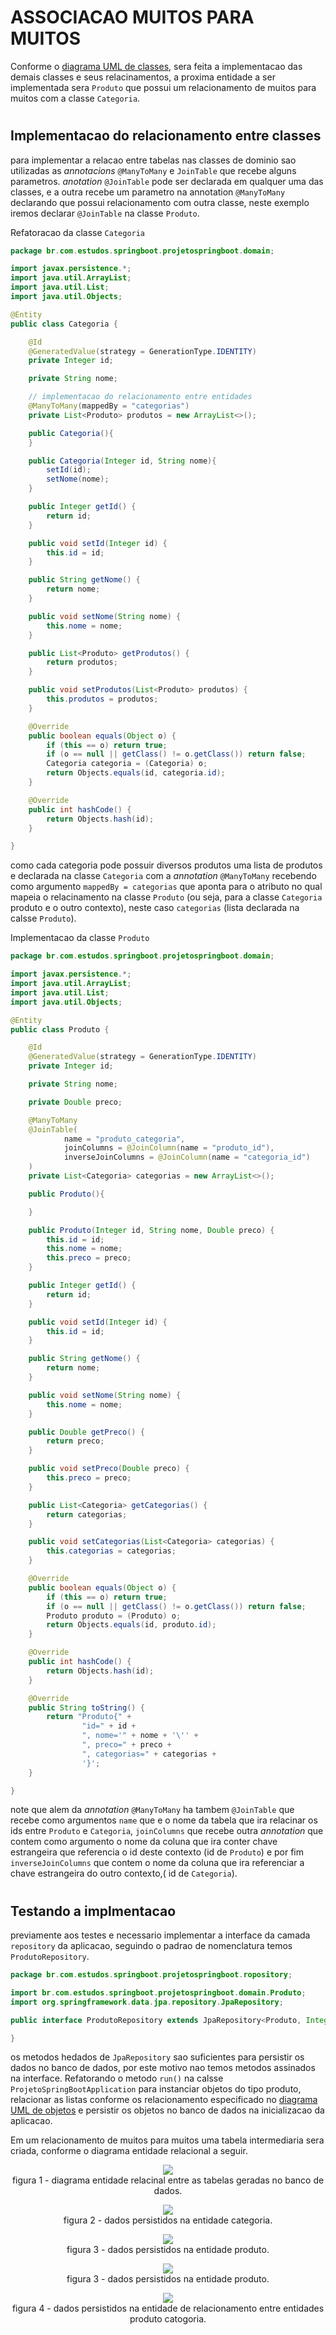 # __ASSOCIACAO MUITOS PARA MUITOS__

Conforme o [diagrama UML de classes](../../ConteudoDoCurso/Secao2-ImplementacaoDoModeloConceitual/Diagrama/diagrama-de-classes.png), sera feita a implementacao das demais classes e seus relacinamentos, a proxima entidade a ser implementada sera `Produto` que possui um relacionamento de muitos para muitos com a classe `Categoria`. 

#
## Implementacao do relacionamento entre classes

para implementar a relacao entre tabelas nas classes de dominio sao utilizadas as _annotacions_ `@ManyToMany` e `JoinTable` que recebe alguns parametros. _anotation_ `@JoinTable` pode ser declarada em qualquer uma das classes, e a outra recebe um parametro na annotation `@ManyToMany` declarando que possui relacionamento com outra classe, neste exemplo iremos declarar `@JoinTable` na classe `Produto`.

Refatoracao da classe `Categoria`

```java
package br.com.estudos.springboot.projetospringboot.domain;

import javax.persistence.*;
import java.util.ArrayList;
import java.util.List;
import java.util.Objects;

@Entity
public class Categoria {

    @Id
    @GeneratedValue(strategy = GenerationType.IDENTITY)
    private Integer id;

    private String nome;

    // implementacao do relacionamento entre entidades
    @ManyToMany(mappedBy = "categorias")
    private List<Produto> produtos = new ArrayList<>();

    public Categoria(){
    }

    public Categoria(Integer id, String nome){
        setId(id);
        setNome(nome);
    }

    public Integer getId() {
        return id;
    }

    public void setId(Integer id) {
        this.id = id;
    }

    public String getNome() {
        return nome;
    }

    public void setNome(String nome) {
        this.nome = nome;
    }

    public List<Produto> getProdutos() {
        return produtos;
    }

    public void setProdutos(List<Produto> produtos) {
        this.produtos = produtos;
    }

    @Override
    public boolean equals(Object o) {
        if (this == o) return true;
        if (o == null || getClass() != o.getClass()) return false;
        Categoria categoria = (Categoria) o;
        return Objects.equals(id, categoria.id);
    }

    @Override
    public int hashCode() {
        return Objects.hash(id);
    }

}
```
como cada categoria pode possuir diversos produtos uma lista de produtos e declarada na classe `Categoria` com a _annotation_ `@ManyToMany` recebendo como argumento `mappedBy = categorias` que aponta para o atributo no qual mapeia o relacinamento na classe `Produto` (ou seja, para a classe `Categoria` produto e o outro contexto), neste caso `categorias` (lista declarada na calsse `Produto`).

Implementacao da classe `Produto`

```java
package br.com.estudos.springboot.projetospringboot.domain;

import javax.persistence.*;
import java.util.ArrayList;
import java.util.List;
import java.util.Objects;

@Entity
public class Produto {

    @Id
    @GeneratedValue(strategy = GenerationType.IDENTITY)
    private Integer id;

    private String nome;

    private Double preco;

    @ManyToMany
    @JoinTable(
            name = "produto_categoria",
            joinColumns = @JoinColumn(name = "produto_id"),
            inverseJoinColumns = @JoinColumn(name = "categoria_id")
    )
    private List<Categoria> categorias = new ArrayList<>();

    public Produto(){

    }

    public Produto(Integer id, String nome, Double preco) {
        this.id = id;
        this.nome = nome;
        this.preco = preco;
    }

    public Integer getId() {
        return id;
    }

    public void setId(Integer id) {
        this.id = id;
    }

    public String getNome() {
        return nome;
    }

    public void setNome(String nome) {
        this.nome = nome;
    }

    public Double getPreco() {
        return preco;
    }

    public void setPreco(Double preco) {
        this.preco = preco;
    }

    public List<Categoria> getCategorias() {
        return categorias;
    }

    public void setCategorias(List<Categoria> categorias) {
        this.categorias = categorias;
    }

    @Override
    public boolean equals(Object o) {
        if (this == o) return true;
        if (o == null || getClass() != o.getClass()) return false;
        Produto produto = (Produto) o;
        return Objects.equals(id, produto.id);
    }

    @Override
    public int hashCode() {
        return Objects.hash(id);
    }

    @Override
    public String toString() {
        return "Produto{" +
                "id=" + id +
                ", nome='" + nome + '\'' +
                ", preco=" + preco +
                ", categorias=" + categorias +
                '}';
    }

}
```

note que alem da _annotation_ `@ManyToMany` ha tambem `@JoinTable` que recebe como argumentos `name` que e o nome da tabela que ira relacinar os ids entre `Produto` e `Categoria`, `joinColumns` que recebe outra _annotation_ que contem como argumento o nome da coluna que ira conter chave estrangeira que referencia o id deste contexto (id de `Produto`) e por fim `inverseJoinColumns` que contem o nome da coluna que ira referenciar a chave estrangeira do outro contexto,( id de `Categoria`).

#
## Testando a implmentacao

previamente aos testes e necessario implementar a interface da camada `repository` da aplicacao, seguindo o padrao de nomenclatura temos `ProdutoRepository`.

```java
package br.com.estudos.springboot.projetospringboot.ropository;

import br.com.estudos.springboot.projetospringboot.domain.Produto;
import org.springframework.data.jpa.repository.JpaRepository;

public interface ProdutoRepository extends JpaRepository<Produto, Integer> {

}
```
os metodos hedados de `JpaRepository` sao suficientes para persistir os dados no banco de dados, por este motivo nao temos metodos assinados na interface. Refatorando o metodo `run()` na calsse `ProjetoSpringBootApplication` para instanciar objetos do tipo produto, relacionar as listas conforme os relacionamento especificado no [diagrama UML de objetos](../../ConteudoDoCurso/Secao2-ImplementacaoDoModeloConceitual/Diagrama/diagrama-de-objetos.png) e persistir os objetos no banco de dados na inicializacao da aplicacao.

Em um relacionamento de muitos para muitos uma tabela intermediaria sera criada, conforme o diagrama entidade relacional a seguir.

<p align="center">
    <img src="img/diagrama-er-produto-categoria.png"><br>
    figura 1 - diagrama entidade relacinal entre as tabelas geradas no banco de dados.
</p>

<p align="center">
    <img src="img/dados-persistidos-na-entidade-categoria.png"><br>
    figura 2 - dados persistidos na entidade categoria.
</p>


<p align="center">
    <img src="img/dados-persistidos-na-entidade-produto.png"><br>
    figura 3 - dados persistidos na entidade produto.
</p>

<p align="center">
    <img src="img/dados-persistidos-na-entidade-produto.png"><br>
    figura 3 - dados persistidos na entidade produto.
</p>

<p align="center">
    <img src="img/dados-persistidos-na-entidade-de-relacionamento-entre-entidades-produto-catogoria.png"><br>
    figura 4 - dados persistidos na entidade de relacionamento entre entidades produto catogoria.
</p>






